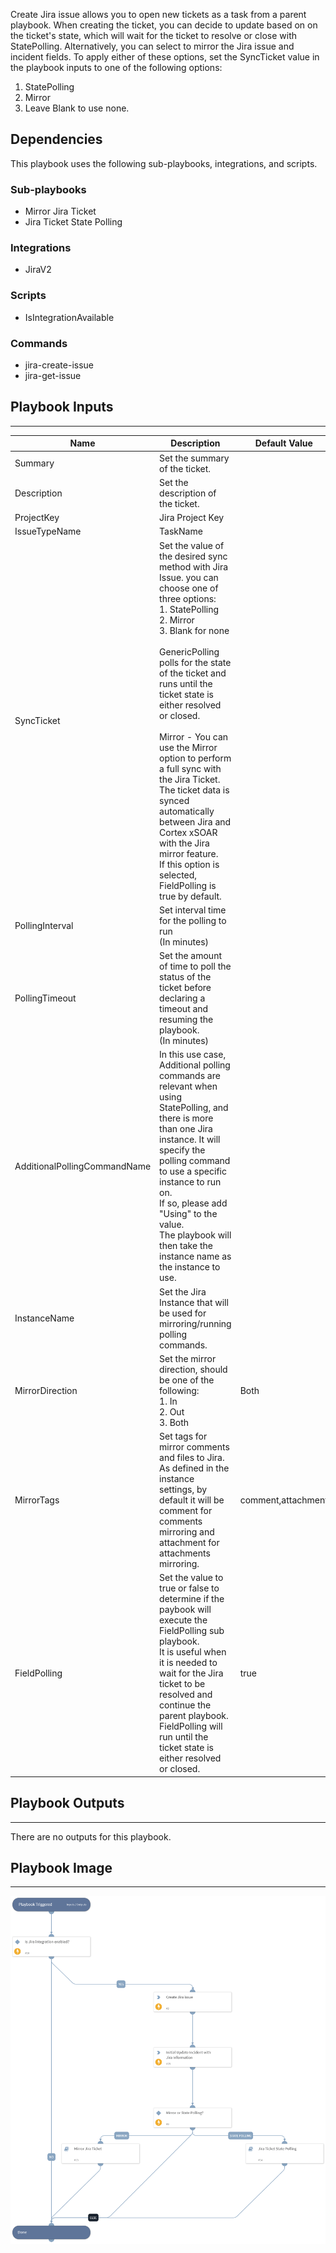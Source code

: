Create Jira issue allows you to open new tickets as a task from a parent playbook.
When creating the ticket, you can decide to update based on on the ticket's state, which will wait for the ticket to resolve or close with StatePolling. 
Alternatively, you can select to mirror the Jira issue and incident fields.  To apply either of these options, set the SyncTicket value in the playbook inputs to one of the following options: 
1. StatePolling
2. Mirror
3. Leave Blank to use none.

## Dependencies
This playbook uses the following sub-playbooks, integrations, and scripts.

### Sub-playbooks
* Mirror Jira Ticket
* Jira Ticket State Polling

### Integrations
* JiraV2

### Scripts
* IsIntegrationAvailable

### Commands
* jira-create-issue
* jira-get-issue

## Playbook Inputs
---

| **Name** | **Description** | **Default Value** | **Required** |
| --- | --- | --- | --- |
| Summary | Set the summary of the ticket. |  | Required |
| Description | Set the description of the ticket. |  | Optional |
| ProjectKey | Jira Project Key |  | Required |
| IssueTypeName | TaskName |  | Required |
| SyncTicket | Set the value of the desired sync method with Jira Issue. you can choose one of three options:<br/>1. StatePolling<br/>2. Mirror <br/>3. Blank for none <br/><br/>GenericPolling polls for the state of the ticket and runs until the ticket state is either resolved or closed. <br/><br/>Mirror - You can use the Mirror option to perform a full sync with the Jira Ticket. The ticket data is synced automatically between Jira and Cortex xSOAR with the Jira mirror feature.<br/>If this option is selected, FieldPolling is true by default.  |  | Optional |
| PollingInterval | Set interval time for the polling to run<br/>\(In minutes\) |  | Optional |
| PollingTimeout | Set the amount of time to poll the status of the ticket before declaring a timeout and resuming the playbook.<br/>\(In minutes\) |  | Optional |
| AdditionalPollingCommandName | In this use case, Additional polling commands are relevant when using StatePolling, and there is more than one Jira instance. It will specify the polling command to use a specific instance to run on. <br/>If so, please add "Using" to the value. <br/>The playbook will then take the instance name as the instance to use.  |  | Optional |
| InstanceName | Set the Jira Instance that will be used for mirroring/running polling commands.<br/> |  | Optional |
| MirrorDirection | Set the mirror direction, should be one of the following: <br/>1. In<br/>2. Out<br/>3. Both | Both | Optional |
| MirrorTags | Set tags for mirror comments and files to Jira.<br/>As defined in the instance settings, by default it will be comment for comments mirroring and attachment for attachments mirroring.  | comment,attachment | Optional |
| FieldPolling | Set the value to true or false to determine if the paybook will execute the FieldPolling sub playbook.<br/>It is useful when it is needed to wait for the Jira ticket to be resolved and continue the parent playbook.<br/>FieldPolling will run until the ticket state is either resolved or closed. | true | Optional |

## Playbook Outputs
---
There are no outputs for this playbook.

## Playbook Image
---
![Create Jira Issue](../doc_files/Create_Jira_Issue.png)